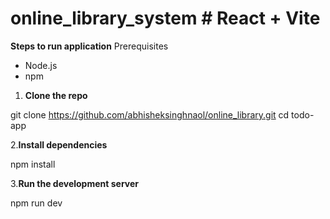 # online_library_system # React + Vite
**Steps to run application**
Prerequisites

- Node.js
- npm

1. **Clone the repo**  

  git clone https://github.com/abhisheksinghnaol/online_library.git
   cd todo-app

2.**Install dependencies**

npm install

3.**Run the development server**

npm run dev
